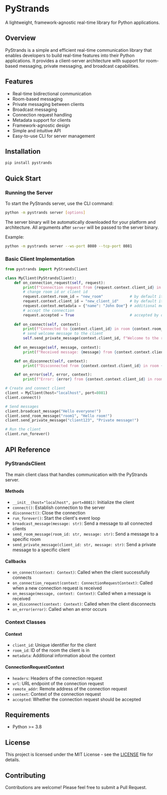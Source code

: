 # PyStrands

A lightweight, framework-agnostic real-time library for Python applications.

## Overview

PyStrands is a simple and efficient real-time communication library that enables developers to build real-time features into their Python applications. It provides a client-server architecture with support for room-based messaging, private messaging, and broadcast capabilities.

## Features

- Real-time bidirectional communication
- Room-based messaging
- Private messaging between clients
- Broadcast messaging
- Connection request handling
- Metadata support for clients
- Framework-agnostic design
- Simple and intuitive API
- Easy-to-use CLI for server management

## Installation

```bash
pip install pystrands
```

## Quick Start

### Running the Server

To start the PyStrands server, use the CLI command:

```bash
python -m pystrands server [options]
```

The server binary will be automatically downloaded for your platform and architecture. All arguments after `server` will be passed to the server binary.

Example:
```bash
python -m pystrands server --ws-port 8080 --tcp-port 8081
```

### Basic Client Implementation

```python
from pystrands import PyStrandsClient

class MyClient(PyStrandsClient):
    def on_connection_request(self, request):
        print(f"Connection request from {request.context.client_id} in room {request.context.room_id}")
        # change room id or client id
        request.context.room_id = "new_room"            # by default it is websocket url endpoint
        request.context.client_id = "new_client_id"     # by default it is uuid
        request.context.metadata = {"name": "John Doe"} # additional metadata
        # accept the connection
        request.accepted = True                         # accepted by default
    
    def on_connect(self, context):
        print(f"Connected to {context.client_id} in room {context.room_id}")
        # send welcome message to the client
        self.send_private_message(context.client_id, f"Welcome to the room! {context.metadata.get('name')}")
    
    def on_message(self, message, context):
        print(f"Received message: {message} from {context.context.client_id} in room {context.context.room_id}")

    def on_disconnect(self, context):
        print(f"Disconnected from {context.context.client_id} in room {context.context.room_id}")

    def on_error(self, error, context):
        print(f"Error: {error} from {context.context.client_id} in room {context.context.room_id}")

# Create and connect client
client = MyClient(host="localhost", port=8081)
client.connect()

# Send messages
client.broadcast_message("Hello everyone!")
client.send_room_message("room1", "Hello room!")
client.send_private_message("client123", "Private message!")

# Run the client
client.run_forever()
```

## API Reference

### PyStrandsClient

The main client class that handles communication with the PyStrands server.

#### Methods

- `__init__(host="localhost", port=8081)`: Initialize the client
- `connect()`: Establish connection to the server
- `disconnect()`: Close the connection
- `run_forever()`: Start the client's event loop
- `broadcast_message(message: str)`: Send a message to all connected clients
- `send_room_message(room_id: str, message: str)`: Send a message to a specific room
- `send_private_message(client_id: str, message: str)`: Send a private message to a specific client

#### Callbacks

- `on_connect(context: Context)`: Called when the client successfully connects
- `on_connection_request(context: ConnectionRequestContext)`: Called when a new connection request is received
- `on_message(message, context: Context)`: Called when a message is received
- `on_disconnect(context: Context)`: Called when the client disconnects
- `on_error(error)`: Called when an error occurs

### Context Classes

#### Context
- `client_id`: Unique identifier for the client
- `room_id`: ID of the room the client is in
- `metadata`: Additional information about the context

#### ConnectionRequestContext
- `headers`: Headers of the connection request
- `url`: URL endpoint of the connection request
- `remote_addr`: Remote address of the connection request
- `context`: Context of the connection request
- `accepted`: Whether the connection request should be accepted

## Requirements

- Python >= 3.8

## License

This project is licensed under the MIT License - see the [LICENSE](licence) file for details.

## Contributing

Contributions are welcome! Please feel free to submit a Pull Request.
